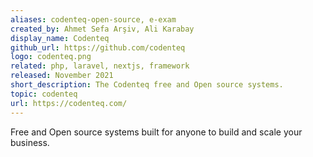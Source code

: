 ```yaml
---
aliases: codenteq-open-source, e-exam
created_by: Ahmet Sefa Arşiv, Ali Karabay
display_name: Codenteq
github_url: https://github.com/codenteq
logo: codenteq.png
related: php, laravel, nextjs, framework 
released: November 2021
short_description: The Codenteq free and Open source systems.
topic: codenteq
url: https://codenteq.com/
---
```

Free and Open source systems built for anyone to build and scale your business.
